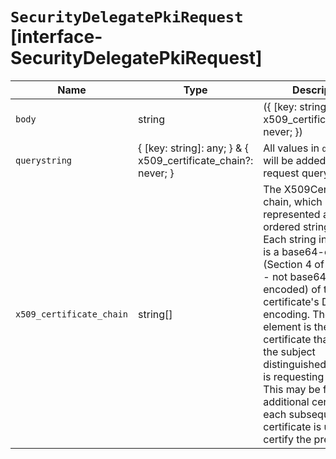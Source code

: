 # `SecurityDelegatePkiRequest` [interface-SecurityDelegatePkiRequest]

| Name | Type | Description |
| - | - | - |
| `body` | string | ({ [key: string]: any; } & { x509_certificate_chain?: never; }) | All values in `body` will be added to the request body. |
| `querystring` | { [key: string]: any; } & { x509_certificate_chain?: never; } | All values in `querystring` will be added to the request querystring. |
| `x509_certificate_chain` | string[] | The X509Certificate chain, which is represented as an ordered string array. Each string in the array is a base64-encoded (Section 4 of RFC4648 - not base64url-encoded) of the certificate's DER encoding. The first element is the target certificate that contains the subject distinguished name that is requesting access. This may be followed by additional certificates; each subsequent certificate is used to certify the previous one. |
